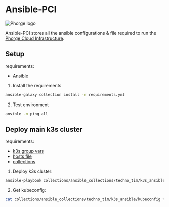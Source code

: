 # Ansible-PCI

![Phorge logo](https://avatars.githubusercontent.com/u/187407936?s=200&v=4)

Ansible-PCI stores all the ansible configurations & file required to run the [Phorge Cloud Infrastructure](https://phorge.fr).

## Setup

requirements:

- [Ansible](https://ansible.com)

1. Install the requirements

```bash
ansible-galaxy collection install -r requirements.yml
```

2. Test environment

```bash
ansible -m ping all
```

## Deploy main k3s cluster

requirements:

- [k3s group vars](./inventories/production/group_vars/k3s_cluster.yml)
- [hosts file](./inventories/production/hosts)
- [collections](#setup)

1. Deploy k3s cluster:

```bash
ansible-playbook collections/ansible_collections/techno_tim/k3s_ansible/site.yml
```

2. Get kubeconfig:

```bash
cat collections/ansible_collections/techno_tim/k3s_ansible/kubeconfig > ~/.kube/config
```